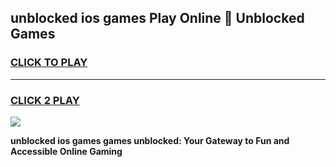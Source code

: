 
## unblocked ios games Play Online 👋 Unblocked Games
<h3>
<a href="https://premium.freeplayer.one?title=unblocked_ios_games&ref=19F">CLICK TO PLAY</a></h3>
<hr>

<h3>
<a href="https://premium.freeplayer.one?title=unblocked_ios_games&ref=19F">CLICK 2 PLAY</a>
  
</h3>

<a href="https://premium.freeplayer.one?title=unblocked_ios_games&ref=19F"><img src="https://clearcache.store/games.png"></a>


**unblocked ios games games unblocked: Your Gateway to Fun and Accessible Online Gaming**
